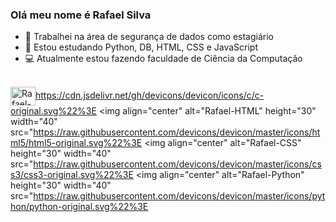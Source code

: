 ### Olá meu nome é Rafael Silva

- 🔭 Trabalhei na área de segurança de dados como estagiário
- 🌱 Estou estudando Python, DB, HTML, CSS e JavaScript
- 💻 Atualmente estou fazendo faculdade de Ciência da Computação
 &nbsp;
<div>
  <a href="https://https//github.com/Rafael-jooj
  <img height="145em" src="https://github-readme-stats.vercel.app/api?username=Rafael-jooj&show_icons=true&theme=dark&include_all_commits=true&count_private=true%22/%3E
  <img height="145em" src="https://github-readme-stats.vercel.app/api/top-langs/?username=Rafael-jooj&layout=compact&langs_count=7&theme=dark%22/%3E
</div>

  <div style="display: inline_block"><br>
  <img align="center" alt="Rafael-Js" height="30" width="40" src="https://raw.githubusercontent.com/devicons/devicon/master/icons/javascript/javascript-plain.svg%22%3E

  <img align="center" alt="Rafael-C" height="30" width="40" src="https://cdn.jsdelivr.net/gh/devicons/devicon/icons/c/c-original.svg%22%3E
  <img align="center" alt="Rafael-HTML" height="30" width="40" src="https://raw.githubusercontent.com/devicons/devicon/master/icons/html5/html5-original.svg%22%3E
  <img align="center" alt="Rafael-CSS" height="30" width="40" src="https://raw.githubusercontent.com/devicons/devicon/master/icons/css3/css3-original.svg%22%3E
  <img align="center" alt="Rafael-Python" height="30" width="40" src="https://raw.githubusercontent.com/devicons/devicon/master/icons/python/python-original.svg%22%3E

</div>
